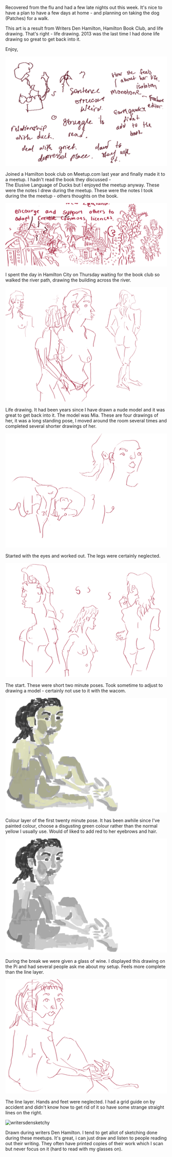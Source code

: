 Recovered from the flu and had a few late nights out this week. It's nice to 
have a plan to have a few days at home - and planning on taking the dog 
(Patches) for a walk. 

This art is a result from Writers Den Hamilton, Hamilton Book Club, and 
life drawing. That's right - life drawing. 2013 was the last time I had done 
life drawing so great to get back into it.

Enjoy,

![bookclubduck](/galleries/2016/04/22/bookclubduck.png)

Joined a Hamilton book club on Meetup.com last year and finally made it to a 
meetup. I hadn't read the book they discussed -  
The Elusive Language of Ducks but I enjoyed the meetup anyway. These were the 
notes I drew during the meetup. These were the notes I took during the the 
meetup - others thoughts on the book. 

![hamiltonriver](/galleries/2016/04/22/hamiltonriver.png)

I spent the day in Hamilton City on Thursday waiting for the book club so walked
the river path, drawing the building across the river.

![lifedrawmove](/galleries/2016/04/22/lifedrawmove.png)

Life drawing. It had been years since I have drawn a nude model and it was great
to get back into it. The model was Mia. These are four drawings of her, it was 
a long standing pose, I moved around the room several times and completed several
shorter drawings of her.  

![lifedrawportrait](/galleries/2016/04/22/lifedrawportrait.png)

Started with the eyes and worked out. The legs were certainly neglected. 

![lifedrawstart](/galleries/2016/04/22/lifedrawstart.png)

The start. These were short two minute poses. Took sometime to adjust to drawing
a model - certainly not use to it with the wacom. 

![lifedrawtwenty-color](/galleries/2016/04/22/lifedrawtwenty-color.png)

Colour layer of the first twenty minute pose. It has been awhile since I've 
painted colour, choose a disgusting green colour rather than the normal yellow 
I usually use. Would of liked to add red to her eyebrows and hair. 

![lifedrawtwenty-grayscale](/galleries/2016/04/22/lifedrawtwenty-grayscale.png)

During the break we were given a glass of wine. I displayed this drawing on 
the Pi and had several people ask me about my setup. Feels more complete than 
the line layer.

![lifedrawtwenty-line](/galleries/2016/04/22/lifedrawtwenty-line.png)

The line layer. Hands and feet were neglected. I had a grid guide on by accident 
and didn't know how to get rid of it so have some strange straight lines on the 
right. 

![writersdensketchy](/galleries/2016/04/22/writersdensketchy.png)

Drawn during writers Den Hamilton. I tend to get allot of sketching done during 
these meetups. It's great, i can just draw and listen to people reading out 
their writing. They often have printed copies of their work which I scan but 
never focus on it (hard to read with my glasses on). 


